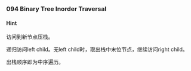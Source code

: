 ### 094 Binary Tree Inorder Traversal

#### Hint

访问到新节点压栈。

递归访问left child。无left child时，取出栈中末位节点，继续访问right child。

出栈顺序即为中序遍历。


